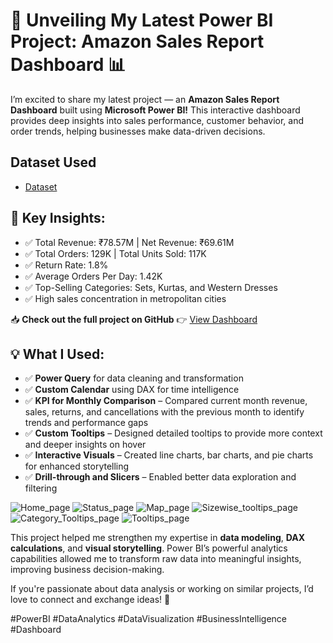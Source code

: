 # 🚀 Unveiling My Latest Power BI Project: Amazon Sales Report Dashboard 📊

I’m excited to share my latest project — an **Amazon Sales Report Dashboard** built using **Microsoft Power BI!** This interactive dashboard provides deep insights into sales performance, customer behavior, and order trends, helping businesses make data-driven decisions.

 ## Dataset Used
  
  - <a href="https://github.com/ashishkmr0205/AMAZON-SALES-REPORT-DASHBOARD/blob/main/Amazon%20Sale%20Report.rar">Dataset</a>

## 🔎 Key Insights:

  - ✅ Total Revenue: ₹78.57M | Net Revenue: ₹69.61M
  - ✅ Total Orders: 129K | Total Units Sold: 117K
  - ✅ Return Rate: 1.8%
  - ✅ Average Orders Per Day: 1.42K
  - ✅ Top-Selling Categories: Sets, Kurtas, and Western Dresses
  - ✅ High sales concentration in metropolitan cities


📥 **Check out the full project on GitHub** 👉  <a href="https://github.com/ashishkmr0205/AMAZON-SALES-REPORT-DASHBOARD/blob/main/Amazon%20sales%20dashboard.pbix">View Dashboard</a>

## 💡 What I Used:
- ✅ **Power Query** for data cleaning and transformation
- ✅ **Custom Calendar** using DAX for time intelligence
- ✅ **KPI for Monthly Comparison** – Compared current month revenue, sales, returns, and cancellations with the previous month to identify trends and performance gaps
- ✅ **Custom Tooltips** – Designed detailed tooltips to provide more context and deeper insights on hover
- ✅ **Interactive Visuals** – Created line charts, bar charts, and pie charts for enhanced storytelling
- ✅ **Drill-through and Slicers** – Enabled better data exploration and filtering

![Home_page](https://github.com/user-attachments/assets/c49da659-af25-49ee-980b-7eb0f589aa5f)
![Status_page](https://github.com/user-attachments/assets/8a8543a0-af90-4da5-8d69-c90e3b07b897)
![Map_page](https://github.com/user-attachments/assets/cef74a32-45cc-4316-ad0c-2f70d7b3d220)
![Sizewise_tooltips_page](https://github.com/user-attachments/assets/59880396-b3fd-49a8-91e8-e0bb09c11fbc)
![Category_Tooltips_page](https://github.com/user-attachments/assets/41deea6a-3846-4389-8232-be83515f84e4)
![Tooltips_page](https://github.com/user-attachments/assets/9e5a3714-c5d6-46df-bb09-93e8da070aa0)

This project helped me strengthen my expertise in **data modeling**, **DAX calculations**, and **visual storytelling**. Power BI’s powerful analytics capabilities allowed me to transform raw data into meaningful insights, improving business decision-making.

If you're passionate about data analysis or working on similar projects, I’d love to connect and exchange ideas! 🚀

#PowerBI #DataAnalytics #DataVisualization #BusinessIntelligence #Dashboard






